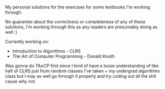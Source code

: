 My personal solutions for the exercises for some textbooks I'm working through.

No guarantee about the correctness or completeness of any of these solutions, I'm working through this as any readers are presumably doing as well :)

Currently working on:
- Introduction to Algorithms - CLRS
- The Art of Computer Programming - Donald Knuth

Was gonna do TAoCP first since I kind of have a loose understanding of like half of CLRS just from random classes I've taken + my undergrad algorithms class but I may as well go through it properly and try coding out all the shit cause why not.